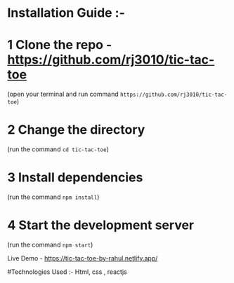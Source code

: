 
# Installation Guide :-

# 1 Clone the repo - https://github.com/rj3010/tic-tac-toe

(open your terminal and run command `https://github.com/rj3010/tic-tac-toe`)

# 2 Change the directory

(run the command `cd tic-tac-toe`)

# 3 Install dependencies

(run the command `npm install`)

# 4 Start the development server

(run the command `npm start`)

Live Demo - https://tic-tac-toe-by-rahul.netlify.app/

#Technologies Used :- Html, css , reactjs
